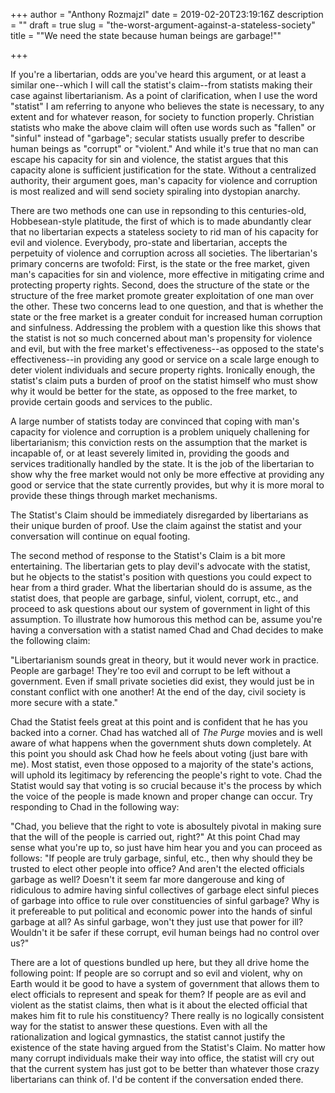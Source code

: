 +++
author = "Anthony Rozmajzl"
date = 2019-02-20T23:19:16Z
description = ""
draft = true
slug = "the-worst-argument-against-a-stateless-society"
title = "\"We need the state because human beings are garbage!\""

+++


If you're a libertarian, odds are you've heard this argument, or at least a similar one--which I will call the statist's claim--from statists making their case against libertarianism. As a point of clarification, when I use the word "statist" I am referring to anyone who believes the state is necessary, to any extent and for whatever reason, for society to function properly. Christian statists who make the above claim will often use words such as "fallen" or "sinful" instead of "garbage"; secular statists usually prefer to describe human beings as "corrupt" or "violent." And while it's true that no man can escape his capacity for sin and violence, the statist argues that this capacity alone is sufficient justification for the state. Without a centralized authority, their argument goes, man's capacity for violence and corruption is most realized and will send society spiraling into dystopian anarchy. 

There are two methods one can use in repsonding to this centuries-old, Hobbesean-style platitude, the first of which is to made abundantly clear that no libertarian expects a stateless society to rid man of his capacity for evil and violence. Everybody, pro-state and libertarian, accepts the perpetuity of violence and corruption across all societies. The libertarian's primary concerns are twofold: First, is the state or the free market, given man's capacities for sin and violence, more effective in mitigating crime and protecting property rights. Second, does the structure of the state or the structure of the free market promote greater exploitation of one man over the other. These two concerns lead to one question, and that is whether the state or the free market is a greater conduit for increased human corruption and sinfulness. Addressing the problem with a question like this shows that the statist is not so much concerned about man's propensity for violence and evil, but with the free market's effectiveness--as opposed to the state's effectiveness--in providing any good or service on a scale large enough to deter violent individuals and secure property rights. Ironically enough, the statist's claim puts a burden of proof on the statist himself who must show why it would be better for the state, as opposed to the free market, to provide certain goods and services to the public. 

A large number of statists today are convinced that coping with man's capacity for violence and corruption is a problem uniquely challening for libertarianism; this conviction rests on the assumption that the market is incapable of, or at least severely limited in, providing the goods and services traditionally handled by the state. It is the job of the libertarian to show why the free market would not only be more effective at providing any good or service that the state currently provides, but why it is more moral to provide these things through market mechanisms. 

The Statist's Claim should be immediately disregarded by libertarians as their unique burden of proof. Use the claim against the statist and your conversation will continue on equal footing.

The second method of response to the Statist's Claim is a bit more entertaining. The libertarian gets to play devil's advocate with the statist, but he objects to the statist's position with questions you could expect to hear from a third grader. What the libertarian should do is assume, as the statist does, that people are garbage, sinful, violent, corrupt, etc., and proceed to ask questions about our system of government in light of this assumption. To illustrate how humorous this method can be, assume you're having a conversation with a statist named Chad and Chad decides to make the following claim: 

"Libertarianism sounds great in theory, but it would never work in practice. People are garbage! They're too evil and corrupt to be left without a government. Even if small private societies did exist, they would just be in constant conflict with one another! At the end of the day, civil society is more secure with a state." 

Chad the Statist feels great at this point and is confident that he has you backed into a corner. Chad has watched all of *The Purge* movies and is well aware of what happens when the government shuts down completely. At this point you should ask Chad how he feels about voting (just bare with me). Most statist, even those opposed to a majority of the state's actions, will uphold its legitimacy by referencing the people's right to vote. Chad the Statist would say that voting is so crucial because it's the process by which the voice of the people is made known and proper change can occur. Try responding to Chad in the following way:

"Chad, you believe that the right to vote is abosultely pivotal in making sure that the will of the people is carried out, right?" At this point Chad may sense what you're up to, so just have him hear you and you can proceed as follows: "If people are truly garbage, sinful, etc., then why should they be trusted to elect other people into office? And aren't the elected officials garbage as well? Doesn't it seem far more dangerouse and king of ridiculous to admire having sinful collectives of garbage elect sinful pieces of garbage into office to rule over constituencies of sinful garbage? Why is it prefereable to put political and economic power into the hands of sinful garbage at all? As sinful garbage, won't they just use that power for ill? Wouldn't it be safer if these corrupt, evil human beings had no control over us?"

There are a lot of questions bundled up here, but they all drive home the following point: If people are so corrupt and so evil and violent, why on Earth would it be good to have a system of government that allows them to elect officials to represent and speak for them? If people are as evil and violent as the statist claims, then what is it about the elected official that makes him fit to rule his constituency? There really is no logically consistent way for the statist to answer these questions. Even with all the rationalization and logical gymnastics, the statist cannot justify the existence of the state having argued from the Statist's Claim. No matter how many corrupt individuals make their way into office, the statist will cry out that the current system has just got to be better than whatever those crazy libertarians can think of. I'd be content if the conversation ended there.

